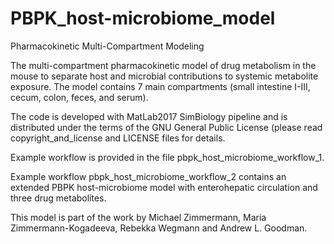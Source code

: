 # PBPK_host-microbiome_model

Pharmacokinetic Multi-Compartment Modeling

The multi-compartment pharmacokinetic model of drug metabolism in the mouse to separate host and microbial contributions 
to systemic metabolite exposure. The model contains 7 main compartments (small intestine I-III, cecum, colon, feces, and serum).

The code is developed with MatLab2017 SimBiology pipeline and is distributed under the terms of the GNU 
General Public License (please read copyright_and_license and LICENSE files for details. 

Example workflow is provided in the file pbpk_host_microbiome_workflow_1.

Example workflow pbpk_host_microbiome_workflow_2 contains an extended PBPK host-microbiome model with enterohepatic circulation and three drug metabolites. 

This model is part of the work by Michael Zimmermann, Maria Zimmermann-Kogadeeva, Rebekka Wegmann and Andrew L. Goodman. 
